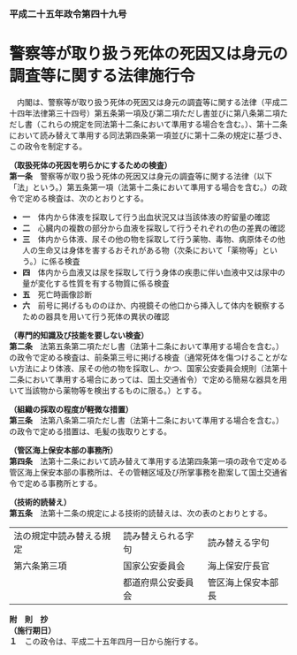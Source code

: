 ### 平成二十五年政令第四十九号  
# 警察等が取り扱う死体の死因又は身元の調査等に関する法律施行令  
　内閣は、警察等が取り扱う死体の死因又は身元の調査等に関する法律（平成二十四年法律第三十四号）第五条第一項及び第二項ただし書並びに第八条第二項ただし書（これらの規定を同法第十二条において準用する場合を含む。）、第十二条において読み替えて準用する同法第四条第一項並びに第十二条の規定に基づき、この政令を制定する。  
  
**（取扱死体の死因を明らかにするための検査）**  
**第一条**　警察等が取り扱う死体の死因又は身元の調査等に関する法律（以下「法」という。）第五条第一項（法第十二条において準用する場合を含む。）の政令で定める検査は、次のとおりとする。  
* **一**　体内から体液を採取して行う出血状況又は当該体液の貯留量の確認  
* **二**　心臓内の複数の部分から血液を採取して行うそれぞれの色の差異の確認  
* **三**　体内から体液、尿その他の物を採取して行う薬物、毒物、病原体その他人の生命又は身体を害するおそれがある物（次条において「薬物等」という。）に係る検査  
* **四**　体内から血液又は尿を採取して行う身体の疾患に伴い血液中又は尿中の量が変化する性質を有する物質に係る検査  
* **五**　死亡時画像診断  
* **六**　前号に掲げるもののほか、内視鏡その他口から挿入して体内を観察するための器具を用いて行う死体の異状の確認  
  
**（専門的知識及び技能を要しない検査）**  
**第二条**　法第五条第二項ただし書（法第十二条において準用する場合を含む。）の政令で定める検査は、前条第三号に掲げる検査（通常死体を傷つけることがない方法により体液、尿その他の物を採取し、かつ、国家公安委員会規則（法第十二条において準用する場合にあっては、国土交通省令）で定める簡易な器具を用いて当該物から薬物等を検出するものに限る。）とする。  
  
**（組織の採取の程度が軽微な措置）**  
**第三条**　法第八条第二項ただし書（法第十二条において準用する場合を含む。）の政令で定める措置は、毛髪の抜取りとする。  
  
**（管区海上保安本部の事務所）**  
**第四条**　法第十二条において読み替えて準用する法第四条第一項の政令で定める管区海上保安本部の事務所は、その管轄区域及び所掌事務を勘案して国土交通省令で定める事務所とする。  
  
**（技術的読替え）**  
**第五条**　法第十二条の規定による技術的読替えは、次の表のとおりとする。  

||||  
| --- | --- | --- |  
|法の規定中読み替える規定|読み替えられる字句|読み替える字句|  
|第六条第三項|国家公安委員会|海上保安庁長官|  
||都道府県公安委員会|管区海上保安本部長|  
  
  
**附　則　抄**  
**（施行期日）**  
**１**　この政令は、平成二十五年四月一日から施行する。  
  

